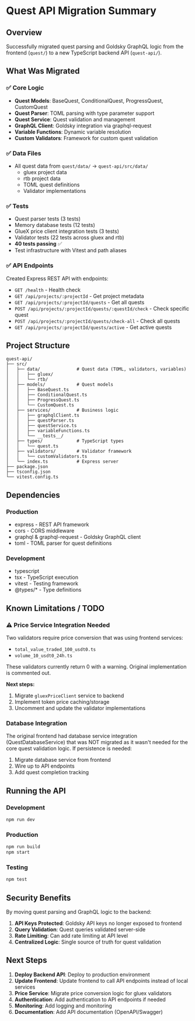 # Quest API Migration Summary

## Overview

Successfully migrated quest parsing and Goldsky GraphQL logic from the frontend (`quest/`) to a new TypeScript backend API (`quest-api/`).

## What Was Migrated

### ✅ Core Logic
- **Quest Models**: BaseQuest, ConditionalQuest, ProgressQuest, CustomQuest
- **Quest Parser**: TOML parsing with type parameter support
- **Quest Service**: Quest validation and management
- **GraphQL Client**: Goldsky integration via graphql-request
- **Variable Functions**: Dynamic variable resolution
- **Custom Validators**: Framework for custom quest validation

### ✅ Data Files
- All quest data from `quest/data/` → `quest-api/src/data/`
  - gluex project data
  - rtb project data
  - TOML quest definitions
  - Validator implementations

### ✅ Tests
- Quest parser tests (3 tests)
- Memory database tests (12 tests)
- GlueX price client integration tests (3 tests)
- Validator tests (22 tests across gluex and rtb)
- **40 tests passing** ✅
- Test infrastructure with Vitest and path aliases

### ✅ API Endpoints
Created Express REST API with endpoints:
- `GET /health` - Health check
- `GET /api/projects/:projectId` - Get project metadata
- `GET /api/projects/:projectId/quests` - Get all quests
- `POST /api/projects/:projectId/quests/:questId/check` - Check specific quest
- `POST /api/projects/:projectId/quests/check-all` - Check all quests
- `GET /api/projects/:projectId/quests/active` - Get active quests

## Project Structure

```
quest-api/
├── src/
│   ├── data/              # Quest data (TOML, validators, variables)
│   │   ├── gluex/
│   │   └── rtb/
│   ├── models/            # Quest models
│   │   ├── BaseQuest.ts
│   │   ├── ConditionalQuest.ts
│   │   ├── ProgressQuest.ts
│   │   └── CustomQuest.ts
│   ├── services/          # Business logic
│   │   ├── graphqlClient.ts
│   │   ├── questParser.ts
│   │   ├── questService.ts
│   │   ├── variableFunctions.ts
│   │   └── __tests__/
│   ├── types/             # TypeScript types
│   │   └── quest.ts
│   ├── validators/        # Validator framework
│   │   └── customValidators.ts
│   └── index.ts           # Express server
├── package.json
├── tsconfig.json
└── vitest.config.ts
```

## Dependencies

### Production
- express - REST API framework
- cors - CORS middleware
- graphql & graphql-request - Goldsky GraphQL client
- toml - TOML parser for quest definitions

### Development
- typescript
- tsx - TypeScript execution
- vitest - Testing framework
- @types/* - Type definitions

## Known Limitations / TODO

### ⚠️ Price Service Integration Needed
Two validators require price conversion that was using frontend services:
- `total_value_traded_100_usdt0.ts`
- `volume_10_usdt0_24h.ts`

These validators currently return 0 with a warning. Original implementation is commented out.

**Next steps:**
1. Migrate `gluexPriceClient` service to backend
2. Implement token price caching/storage
3. Uncomment and update the validator implementations

### Database Integration
The original frontend had database service integration (QuestDatabaseService) that was NOT migrated as it wasn't needed for the core quest validation logic. If persistence is needed:
1. Migrate database service from frontend
2. Wire up to API endpoints
3. Add quest completion tracking

## Running the API

### Development
```bash
npm run dev
```

### Production
```bash
npm run build
npm start
```

### Testing
```bash
npm test
```

## Security Benefits

By moving quest parsing and GraphQL logic to the backend:
1. **API Keys Protected**: Goldsky API keys no longer exposed to frontend
2. **Query Validation**: Quest queries validated server-side
3. **Rate Limiting**: Can add rate limiting at API level
4. **Centralized Logic**: Single source of truth for quest validation

## Next Steps

1. **Deploy Backend API**: Deploy to production environment
2. **Update Frontend**: Update frontend to call API endpoints instead of local services
3. **Price Service**: Migrate price conversion logic for gluex validators
4. **Authentication**: Add authentication to API endpoints if needed
5. **Monitoring**: Add logging and monitoring
6. **Documentation**: Add API documentation (OpenAPI/Swagger)
